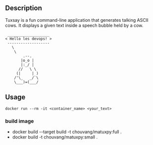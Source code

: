 ## Description

Tuxsay is a fun command-line application that generates talking ASCII cows. It displays a given text inside a speech bubble held by a cow.

```
 ___________________
< Hello les devops! >
 -------------------
   \
    \
        .--.
       |o_o |
       |:_/ |
      //   \ \
     (|     | )
    /'\_   _/`\
    \___)=(___/

```

## Usage
```
docker run --rm -it <container_name> <your_text>
```

### build image
- docker build --target build -t chouvang/matuxpy:full .
- docker build -t chouvang/matuxpy:small .